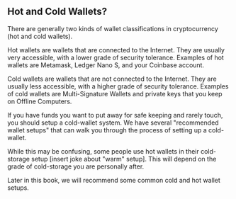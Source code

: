 ## Hot and Cold Wallets?

There are generally two kinds of wallet classifications in cryptocurrency (hot and cold wallets).

Hot wallets are wallets that are connected to the Internet. They are usually very accessible, with a lower grade of security tolerance. Examples of hot wallets are Metamask, Ledger Nano S, and your Coinbase account.

Cold wallets are wallets that are not connected to the Internet. They are usually less accessible, with a higher grade of security tolerance. Examples of cold wallets are Multi-Signature Wallets and private keys that you keep on Offline Computers.

If you have funds you want to put away for safe keeping and rarely touch, you should setup a cold-wallet system. We have several "recommended wallet setups" that can walk you through the process of setting up a cold-wallet.

While this may be confusing, some people use hot wallets in their cold-storage setup [insert joke about "warm" setup]. This will depend on the grade of cold-storage you are personally after.

Later in this book, we will recommend some common cold and hot wallet setups.